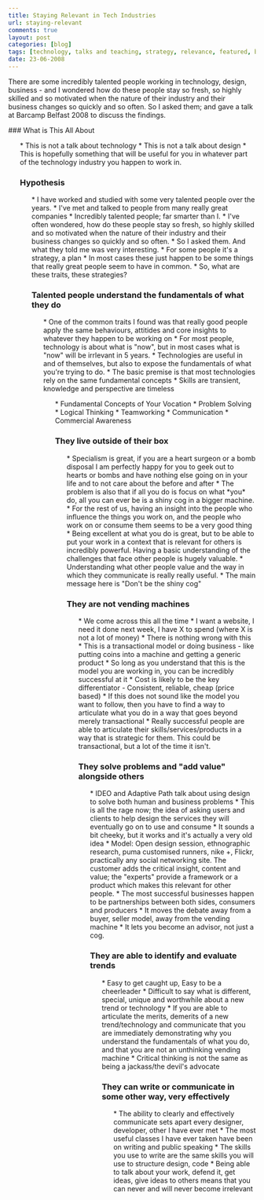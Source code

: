 ```yaml
---
title: Staying Relevant in Tech Industries
url: staying-relevant
comments: true
layout: post
categories: [blog]
tags: [technology, talks and teaching, strategy, relevance, featured, belfast, barcamp]
date: 23-06-2008
---
```

<p class="intro">There are some incredibly talented people working in technology, design, business - and I wondered how do these people stay so fresh, so highly skilled and so motivated when the nature of their industry and their business changes so quickly and so often. So I asked them; and gave a talk at Barcamp Belfast 2008 to discuss the findings.</p>
### What is This All About
<ul type="disc">
* This is not a talk about technology
* This is not a talk about design
* This is hopefully something that will be useful for you in whatever part of the technology industry you happen to work in.

### Hypothesis
<ul type="disc">
* I have worked and studied with some very talented people over the years.
* I've met and talked to people from many really great companies
* Incredibly talented people; far smarter than I.
* I've often wondered, how do these people stay so fresh, so highly skilled and so motivated when the nature of their industry and their business changes so quickly and so often.
* So I asked them. And what they told me was very interesting.
* For some people it's a strategy, a plan
* In most cases these just happen to be some things that really great people seem to have in common.
* So, what are these traits, these strategies?

### Talented people understand the fundamentals of what they do
<ul type="disc">
* One of the common traits I found was that really good people apply the same behaviours, attitides and core insights to whatever they happen to be working on
* For most people, technology is about what is "now", but in most cases what is "now" will be irrlevant in 5 years.
* Technologies are useful in and of themselves, but also to expose the fundamentals of what you're trying to do.
* The basic premise is that most technologies rely on the same fundamental concepts
* Skills are transient, knowledge and perspective are timeless
<ul type="circle">
* Fundamental Concepts of Your Vocation
* Problem Solving
* Logical Thinking
* Teamworking
* Communication
* Commercial Awareness



### They live outside of their box
<ul type="disc">
* Specialism is great, if you are a heart surgeon or a bomb disposal I am perfectly happy for you to geek out to hearts or bombs and have nothing else going on in your life and to not care about the before and after
* The problem is also that if all you do is focus on what *you* do, all you can ever be is a shiny cog in a bigger machine.
* For the rest of us, having an insight into the people who influence the things you work on, and the people who work on or consume them seems to be a very good thing
* Being excellent at what you do is great, but to be able to put your work in a context that is relevant for others is incredibly powerful. Having a basic understanding of the challenges that face other people is hugely valuable.
* Understanding what other people value and the way in which they communicate is really really useful.
* The main message here is "Don't be the shiny cog"

### They are not vending machines
<ul type="disc">
* We come across this all the time
* I want a website, I need it done next week, I have X to spend (where X is not a lot of money)
* There is nothing wrong with this
* This is a transactional model or doing business - like putting coins into a machine and getting a generic product
* So long as you understand that this is the model you are working in, you can be incredibly successful at it
* Cost is likely to be the key differentiator - Consistent, reliable, cheap (price based)
* If this does not sound like the model you want to follow, then you have to find a way to articulate what you do in a way that goes beyond merely transactional
* Really successful people are able to articulate their skills/services/products in a way that is strategic for them. This could be transactional, but a lot of the time it isn't.

### They solve problems and "add value" alongside others
<ul type="disc">
* IDEO and Adaptive Path talk about using design to solve both human and business problems
* This is all the rage now; the idea of asking users and clients to help design the services they will eventually go on to use and consume
* It sounds a bit cheeky, but it works and it's actually a very old idea
* Model: Open design session, ethnographic research, puma customised runners, nike +, Flickr, practically any social networking site. The customer adds the critical insight, content and value; the "experts" provide a framework or a product which makes this relevant for other people.
* The most successful businesses happen to be partnerships between both sides, consumers and producers
* It moves the debate away from a buyer, seller model, away from the vending machine
* It lets you become an advisor, not just a cog.

### They are able to identify and evaluate trends
<ul type="disc">
* Easy to get caught up, Easy to be a cheerleader
* Difficult to say what is different, special, unique and worthwhile about a new trend or technology
* If you are able to articulate the merits, demerits of a new trend/technology and communicate that you are immediately demonstrating why you understand the fundamentals of what you do, and that you are not an unthinking vending machine
* Critical thinking is not the same as being a jackass/the devil's advocate

### They can write or communicate in some other way, very effectively
<ul type="disc">
* The ability to clearly and effectively communicate sets apart every designer, developer, other I have ever met
* The most useful classes I have ever taken have been on writing and public speaking
* The skills you use to write are the same skills you will use to structure design, code
* Being able to talk about your work, defend it, get ideas, give ideas to others means that you can never and will never become irrelevant

